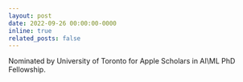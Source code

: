 ```yaml
---
layout: post
date: 2022-09-26 00:00:00-0000
inline: true
related_posts: false
---
```


Nominated by University of Toronto for Apple Scholars in AI\ML PhD Fellowship.